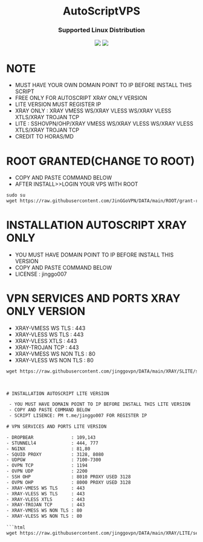 <h1 align="center">AutoScriptVPS</h1>

<h3 align="center">Supported Linux Distribution</h3>
<p align="center"><img src="https://img.shields.io/static/v1?style=for-the-badge&logo=debian&label=Debian%2010&message=Buster&color=red"> <img src="https://img.shields.io/static/v1?style=for-the-badge&logo=ubuntu&label=Ubuntu%2018&message=18.04 LTS&color=red"> </p>




# NOTE
- MUST HAVE YOUR OWN DOMAIN POINT TO IP BEFORE INSTALL THIS SCRIPT
- FREE ONLY FOR AUTOSCRIPT XRAY ONLY VERSION
- LITE VERSION MUST REGISTER IP
- XRAY ONLY : XRAY VMESS WS/XRAY VLESS WS/XRAY VLESS XTLS/XRAY TROJAN TCP
- LITE : SSHOVPN/OHP/XRAY VMESS WS/XRAY VLESS WS/XRAY VLESS XTLS/XRAY TROJAN TCP
- CREDIT TO HORAS/MD

# ROOT GRANTED(CHANGE TO ROOT)

 - COPY AND PASTE COMMAND BELOW
 - AFTER INSTALL>>LOGIN YOUR VPS WITH ROOT

```html
sudo su
wget https://raw.githubusercontent.com/JinGGoVPN/DATA/main/ROOT/grant-root && chmod +x grant-root && ./grant-root
```  



# INSTALLATION AUTOSCRIPT XRAY ONLY

 - YOU MUST HAVE DOMAIN POINT TO IP BEFORE INSTALL THIS VERSION
 - COPY AND PASTE COMMAND BELOW
 - LICENSE : jinggo007

 # VPN SERVICES AND PORTS XRAY ONLY VERSION
- XRAY-VMESS WS TLS     : 443
- XRAY-VLESS WS TLS     : 443
- XRAY-VLESS XTLS       : 443
- XRAY-TROJAN TCP       : 443
- XRAY-VMESS WS NON TLS : 80
- XRAY-VLESS WS NON TLS : 80

```html
wget https://raw.githubusercontent.com/jinggovpn/DATA/main/XRAY/SLITE/setup.sh && chmod +x setup.sh && ./setup.sh

 
 
# INSTALLATION AUTOSCRIPT LITE VERSION

 - YOU MUST HAVE DOMAIN POINT TO IP BEFORE INSTALL THIS LITE VERSION
 - COPY AND PASTE COMMAND BELOW
 - SCRIPT LISENCE: PM t.me/jinggo007 FOR REGISTER IP

# VPN SERVICES AND PORTS LITE VERSION

- DROPBEAR              : 109,143 
- STUNNELl4             : 444, 777 
- NGINX                 : 81,80
- SQUID PROXY           : 3128, 8080
- UDPGW                 : 7100-7300
- OVPN TCP              : 1194 
- OVPN UDP              : 2200
- SSH OHP               : 8010 PROXY USED 3128
- OVPN OHP              : 8000 PROXY USED 3128
- XRAY-VMESS WS TLS     : 443
- XRAY-VLESS WS TLS     : 443
- XRAY-VLESS XTLS       : 443
- XRAY-TROJAN TCP       : 443
- XRAY-VMESS WS NON TLS : 80
- XRAY-VLESS WS NON TLS : 80
 
```html
wget https://raw.githubusercontent.com/jinggovpn/DATA/main/XRAY/LITE/setup.sh && chmod +x setup.sh && ./setup.sh
  

  
